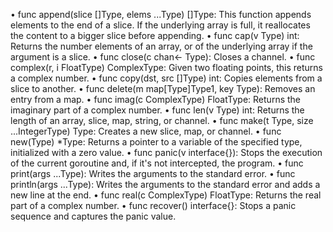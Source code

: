 • func append(slice []Type, elems ...Type) []Type: This function appends elements to the end of a slice.
 If the underlying array is full, it reallocates the content to a bigger slice before appending.
• func cap(v Type) int: Returns the number elements of an array, or of the underlying array if the argument is a slice.
• func close(c chan<- Type): Closes a channel.
• func complex(r, i FloatType) ComplexType: Given two floating points, this returns a complex number.
• func copy(dst, src []Type) int: Copies elements from a slice to another.
• func delete(m map[Type]Type1, key Type): Removes an entry from a map.
• func imag(c ComplexType) FloatType: Returns the imaginary part of a complex number.
• func len(v Type) int: Returns the length of an array, slice, map, string, or channel.
• func make(t Type, size ...IntegerType) Type: Creates a new slice, map, or channel.
• func new(Type) *Type: Returns a pointer to a variable of the specified type, initialized with a zero value.
• func panic(v interface{}): Stops the execution of the current goroutine and, if it's not intercepted, the program.
• func print(args ...Type): Writes the arguments to the standard error.
• func println(args ...Type): Writes the arguments to the standard error and adds a new line at the end.
• func real(c ComplexType) FloatType: Returns the real part of a complex number.
• func recover() interface{}: Stops a panic sequence and captures the panic value.